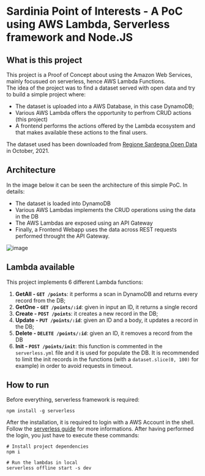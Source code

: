 # Sardinia Point of Interests - A PoC using AWS Lambda, Serverless framework and Node.JS

## What is this project
This project is a Proof of Concept about using the Amazon Web Services, mainly focusued on serverless, hence AWS Lambda Functions.  
The idea of the project was to find a dataset served with open data and try to build a simple project where:
- The dataset is uploaded into a AWS Database, in this case DynamoDB;
- Various AWS Lambda offers the opportunity to perfrom CRUD actions (this project)
- A frontend performs the actions offered by the Lambda ecosystem and that makes available these actions to the final users.

The dataset used has been downloaded from [Regione Sardegna Open Data](http://dati.regione.sardegna.it/dataset/punti-di-interesse) in October, 2021.

## Architecture
In the image below it can be seen the architecture of this simple PoC. In details:
- The dataset is loaded into DynamoDB
- Various AWS Lambdas implements the CRUD operations using the data in the DB
- The AWS Lambdas are exposed using an API Gateway
- Finally, a Frontend Webapp uses the data across REST requests performed throught the API Gateway.

![image](https://user-images.githubusercontent.com/6943388/183447484-e5a1af17-cf74-4e30-a365-11c0085e4a99.png)

## Lambda available
This project implements 6 different Lambda functions:
1. **GetAll - `GET /points`**: it performs a scan in DynamoDB and returns every record from the DB;
2. **GetOne - `GET /points/:id`**: given in input an ID, it returns a single record
3. **Create - `POST /points`**: it creates a new record in the DB;
4. **Update - `PUT /points/:id`**: given an ID and a body, it updates a record in the DB;
5. **Delete - `DELETE /points/:id`**: given an ID, it removes a record from the DB
6. **Init - `POST /points/init`**: this function is commented in the `serverless.yml` file and it is used for populate the DB. It is recommended to limit the init records in the functions (with a `dataset.slice(0, 100)` for example) in order to avoid requests in timeout.

## How to run

Before everything, serverless framework is required:
```
npm install -g serverless
```

After the installation, it is required to login with a AWS Account in the shell. Follow the [serverless guide](https://www.serverless.com/framework/docs/providers/aws/guide/credentials#using-aws-access-keys) for more informations.
After having performed the login, you just have to execute these commands:

```
# Install project dependencies
npm i

# Run the lambdas in local
serverless offline start -s dev
```

